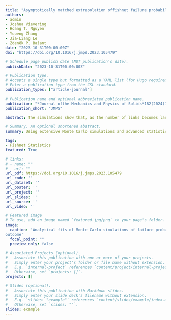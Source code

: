 ```yaml
---
title: "Asymptotically matched extrapolation offishnet failure probability to continuum scale"
authors:
- admin
- Joshua Vievering
- Hoang T. Nguyen
- Yupeng Zhang
- Jia-Liang Le
- Zdeněk P. Bažant
date: "2023-10-31T00:00:00Z"
doi: "https://doi.org/10.1016/j.jmps.2023.105479"

# Schedule page publish date (NOT publication's date).
publishDate: "2023-10-31T00:00:00Z"

# Publication type.
# Accepts a single type but formatted as a YAML list (for Hugo requirements).
# Enter a publication type from the CSL standard.
publication_types: ["article-journal"]

# Publication name and optional abbreviated publication name.
publication: "*Journal ofthe Mechanics and Physics of Solids*182(2024)105479"
publication_short: "JMPS"

abstract: The simulations show that, as the number of links becomes larger, the likelihood of having more than three failed links up to the peak load is no longer negligible and becomes large for fishnets with many thousands of links. A differential equation is derived for the probability distribution of not-too-large fishnets, characterized by the size effect, the mean and the coefficient of variation.

# Summary. An optional shortened abstract.
summary: Using extensive Monte Carlo simulations and advanced statistical methods, I developed a novel framework for analyzing failure risks in complex structural systems. By studying fishnet models with over a million simulation trials, I uncovered how failure mechanisms transition from discrete to continuum scales.

tags:
- Fishnet Statistics
featured: True

# links:
# - name: ""
#   url: ""
url_pdf: https://doi.org/10.1016/j.jmps.2023.105479
url_code: ''
url_dataset: ''
url_poster: ''
url_project: ''
url_slides: ''
url_source: ''
url_video: ''

# Featured image
# To use, add an image named `featured.jpg/png` to your page's folder. 
image:
  caption: 'Analytical fits of Monte Carlo simulations of failure probabilities of square fishnets of different sizes.
outcome'
  focal_point: ""
  preview_only: false

# Associated Projects (optional).
#   Associate this publication with one or more of your projects.
#   Simply enter your project's folder or file name without extension.
#   E.g. `internal-project` references `content/project/internal-project/index.md`.
#   Otherwise, set `projects: []`.
projects: []

# Slides (optional).
#   Associate this publication with Markdown slides.
#   Simply enter your slide deck's filename without extension.
#   E.g. `slides: "example"` references `content/slides/example/index.md`.
#   Otherwise, set `slides: ""`.
slides: example
---
```

